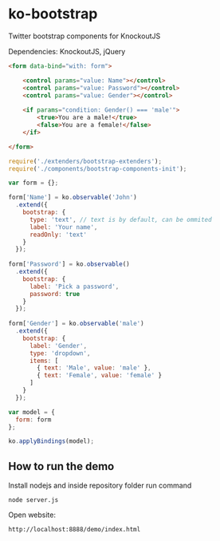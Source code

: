 # ko-bootstrap
Twitter bootstrap components for KnockoutJS

Dependencies:
KnockoutJS, jQuery

```html
<form data-bind="with: form">

    <control params="value: Name"></control>
    <control params="value: Password"></control>
    <control params="value: Gender"></control>
  
    <if params="condition: Gender() === 'male'">
        <true>You are a male!</true>
        <false>You are a female!</false>
    </if>

</form>
```

```javascript
require('./extenders/bootstrap-extenders');
require('./components/bootstrap-components-init');

var form = {};

form['Name'] = ko.observable('John')
  .extend({
    bootstrap: {
      type: 'text', // text is by default, can be ommited
      label: 'Your name',
      readOnly: 'text'
    }
  });
  
form['Password'] = ko.observable()
  .extend({
    bootstrap: {
      label: 'Pick a password',
      password: true
    }
  });
  
form['Gender'] = ko.observable('male')
  .extend({
    bootstrap: {
      label: 'Gender',
      type: 'dropdown',
      items: [
        { text: 'Male', value: 'male' },
        { text: 'Female', value: 'female' }
      ]
    }
  });  

var model = {
  form: form
};

ko.applyBindings(model);
```

## How to run the demo
Install nodejs and inside repository folder run command
```
node server.js
```
Open website:
```
http://localhost:8888/demo/index.html
```
